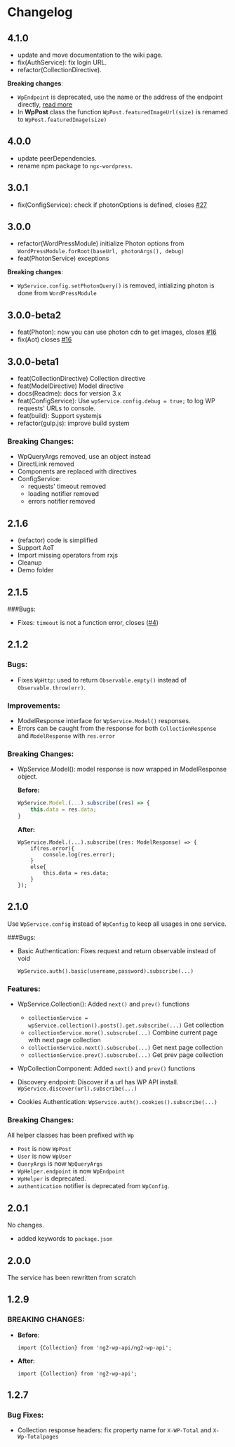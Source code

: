 # Changelog

## 4.1.0

 - update and move documentation to the wiki page.
 - fix(AuthService): fix login URL.
 - refactor(CollectionDirective).

 **Breaking changes**:

 - `WpEndpoint` is deprecated, use the name or the address of the endpoint directly, [read more](https://github.com/MurhafSousli/ngx-wordpress/wiki/endpoints)
 - In **WpPost** class the function `WpPost.featuredImageUrl(size)` is renamed to `WpPost.featuredImage(size)`

## 4.0.0

 - update peerDependencies.
 - rename npm package to `ngx-wordpress`.

## 3.0.1

 - fix(ConfigService): check if photonOptions is defined, closes [#27](https://github.com/MurhafSousli/ng2-wp-api/issues/27)

## 3.0.0

 - refactor(WordPressModule) initialize Photon options from `WordPressModule.forRoot(baseUrl, photonArgs(), debug)`
 - feat(PhotonService) exceptions

 **Breaking changes**:

  - `WpService.config.setPhotonQuery()` is removed, intializing photon is done from `WordPressModule`

## 3.0.0-beta2

 - feat(Photon): now you can use photon cdn to get images, closes [#16](https://github.com/MurhafSousli/ng2-wp-api/issues/16)
 - fix(Aot) closes [#16](https://github.com/MurhafSousli/ng2-wp-api/issues/16)

## 3.0.0-beta1

 - feat(CollectionDirective) Collection directive
 - feat(ModelDirective) Model directive 
 - docs(Readme): docs for version 3.x
 - feat(ConfigService): Use `wpService.config.debug = true;` to log WP requests' URLs to console.
 - feat(build): Support systemjs
 - refactor(gulp.js): improve build system

 ### Breaking Changes: 
 
 - WpQueryArgs removed, use an object instead
 - DirectLink removed
 - Components are replaced with directives
 - ConfigService:
    - requests' timeout removed
    - loading notifier removed
    - errors notifier removed

## 2.1.6

 - (refactor) code is simplified
 - Support AoT
 - Import missing operators from rxjs
 - Cleanup
 - Demo folder

## 2.1.5

###Bugs:

 - Fixes: `timeout` is not a function error, closes ([#4](https://github.com/MurhafSousli/ng2-wp-api/issues/4))

## 2.1.2
    
### Bugs:

 - Fixes `WpHttp`: used to return `Observable.empty()` instead of `Observable.throw(err)`.
    
### Improvements:

 - ModelResponse interface for `WpService.Model()` responses.
 - Errors can be caught from the response for both `CollectionResponse` and `ModelResponse` with `res.error`

### Breaking Changes: 

 - WpService.Model():  model response is now wrapped in ModelResponse object. 
 
    **Before:** 
    ```javascript
    WpService.Model.(...).subscribe((res) => {
        this.data = res.data;
    }
    ```
    **After:** 
    ```
    WpService.Model.(...).subscribe((res: ModelResponse) => {
        if(res.error){
            console.log(res.error);
        }
        else{
            this.data = res.data;
        }
    });
    ```

## 2.1.0

Use `WpService.config` instead of `WpConfig` to keep all usages in one service.
    
###Bugs:
    
- Basic Authentication: Fixes request and return observable instead of void

    `WpService.auth().basic(username,password).subscribe(...)`

    
### Features:

- WpService.Collection(): Added `next()` and `prev()` functions

  - `collectionService = wpService.collection().posts().get.subscribe(...)` Get collection
  - `collectionService.more().subscrube(...)` Combine current page with next page collection
  - `collectionService.next().subscrube(...)` Get next page collection
  - `collectionService.prev().subscrube(...)` Get prev page collection

- WpCollectionComponent: Added `next()` and `prev()` functions
    
- Discovery endpoint: Discover if a url has WP API install.
`WpService.discover(url).subscribe(...)`

- Cookies Authentication:
`WpService.auth().cookies().subscribe(...)`

### Breaking Changes:

All helper classes has been prefixed with `Wp`
- `Post` is now `WpPost`
- `User` is now `WpUser`
- `QueryArgs` is now `WpQueryArgs`
- `WpHelper.endpoint` is now `WpEndpoint`
- `WpHelper` is deprecated.
- `authentication` notifier is deprecated from `WpConfig`.

## 2.0.1

No changes.
- added keywords to `package.json`

## 2.0.0

The service has been rewritten from scratch

## 1.2.9

### BREAKING CHANGES: 

* **Before**:
    ```
    import {Collection} from 'ng2-wp-api/ng2-wp-api';
    ```
* **After**:
    ```
    import {Collection} from 'ng2-wp-api';
    ```


## 1.2.7

### Bug Fixes: 

* Collection response headers: fix property name for `X-WP-Total` and `X-Wp-Totalpages`
